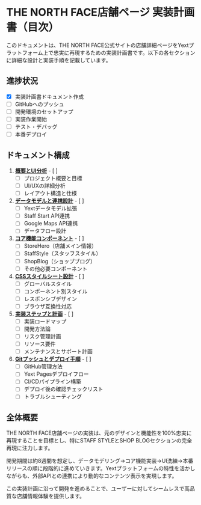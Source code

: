 # THE NORTH FACE店舗ページ 実装計画書（目次）

このドキュメントは、THE NORTH FACE公式サイトの店舗詳細ページをYextプラットフォーム上で忠実に再現するための実装計画書です。以下の各セクションに詳細な設計と実装手順を記載しています。

## 進捗状況

- [x] 実装計画書ドキュメント作成
- [ ] GitHubへのプッシュ
- [ ] 開発環境のセットアップ
- [ ] 実装作業開始
- [ ] テスト・デバッグ
- [ ] 本番デプロイ

## ドキュメント構成

1. [**概要とUI分析**](./TNF店舗ページ実装計画_1_概要.md) - [ ]
   - [ ] プロジェクト概要と目標
   - [ ] UI/UXの詳細分析
   - [ ] レイアウト構造と仕様

2. [**データモデルと連携設計**](./TNF店舗ページ実装計画_2_データモデル.md) - [ ]
   - [ ] Yextデータモデル拡張
   - [ ] Staff Start API連携
   - [ ] Google Maps API連携
   - [ ] データフロー設計

3. [**コア機能コンポーネント**](./TNF店舗ページ実装計画_3_コンポーネント.md) - [ ]
   - [ ] StoreHero（店舗メイン情報）
   - [ ] StaffStyle（スタッフスタイル）
   - [ ] ShopBlog（ショップブログ）
   - [ ] その他必要コンポーネント

4. [**CSSスタイルシート設計**](./TNF店舗ページ実装計画_4_スタイル.md) - [ ]
   - [ ] グローバルスタイル
   - [ ] コンポーネント別スタイル
   - [ ] レスポンシブデザイン
   - [ ] ブラウザ互換性対応

5. [**実装ステップと計画**](./TNF店舗ページ実装計画_5_実装計画.md) - [ ]
   - [ ] 実装ロードマップ
   - [ ] 開発方法論
   - [ ] リスク管理計画
   - [ ] リソース要件
   - [ ] メンテナンスとサポート計画

6. [**Gitプッシュとデプロイ手順**](./TNF店舗ページ実装計画_6_実装手順.md) - [ ]
   - [ ] GitHub管理方法
   - [ ] Yext Pagesデプロイフロー
   - [ ] CI/CDパイプライン構築
   - [ ] デプロイ後の確認チェックリスト
   - [ ] トラブルシューティング

## 全体概要

THE NORTH FACE店舗ページの実装は、元のデザインと機能性を100%忠実に再現することを目標とし、特にSTAFF STYLEとSHOP BLOGセクションの完全再現に注力します。

開発期間は約8週間を想定し、データモデリング→コア機能実装→UI洗練→本番リリースの順に段階的に進めていきます。Yextプラットフォームの特性を活かしながらも、外部APIとの連携により動的なコンテンツ表示を実現します。

この実装計画に沿って開発を進めることで、ユーザーに対してシームレスで高品質な店舗情報体験を提供します。
